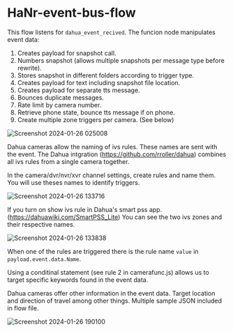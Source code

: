 # HaNr-event-bus-flow

This flow listens for `dahua_event_recived`. The funcion node manipulates event data:

1. Creates payload for snapshot call.
2. Numbers snapshot (allows multiple snapshots per message type before rewrite).
3. Stores snapshot in different folders according to trigger type.
4. Creates payload for text including snapshot file location.
5. Creates payload for separate tts message.
6. Bounces duplicate messages.
7. Rate limit by camera number.
8. Retrieve  phone state, bounce tts message if on phone.
9. Create multiple zone triggers per camera. (See below)

![Screenshot 2024-01-26 025008](https://github.com/Mikefila/HaNr-event-bus-flow/assets/74340408/985907b3-b5df-4988-80ed-6bd070e30632)

Dahua cameras allow the naming of ivs rules. These names are sent with the event. The Dahua intgration (https://github.com/rroller/dahua) combines all ivs rules from a single camera together. 

In the camera/dvr/nvr/xvr channel settings, create rules and name them. You will use theses names to identify triggers.

![Screenshot 2024-01-26 133716](https://github.com/Mikefila/HaNr-event-bus-flow/assets/74340408/375e07a0-7ea6-4e02-8cdc-3d0c82aef6df)


If you turn on show ivs rule in Dahua's smart pss app. (https://dahuawiki.com/SmartPSS_Lite) You can see the two ivs zones and their respective names.

![Screenshot 2024-01-26 133838](https://github.com/Mikefila/HaNr-event-bus-flow/assets/74340408/5a737624-4fb3-4f27-8c52-726521eb12b1)

When one of the rules are triggered there is the rule name `value` in `payload.event.data.Name`.

Using a conditinal statement (see rule 2 in camerafunc.js) allows us to target specific keywords found in the event data.

Dahua cameras offer other information in the event data. Target location and direction of travel among other things. Multiple sample JSON included in flow file.


![Screenshot 2024-01-26 190100](https://github.com/Mikefila/HaNr-event-bus-flow/assets/74340408/34e9947a-845f-42c6-9ff6-9af62be333d0)
